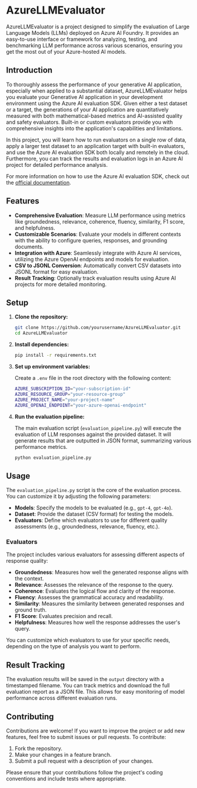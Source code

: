 # AzureLLMEvaluator

AzureLLMEvaluator is a project designed to simplify the evaluation of Large Language Models (LLMs) deployed on Azure AI Foundry. It provides an easy-to-use interface or framework for analyzing, testing, and benchmarking LLM performance across various scenarios, ensuring you get the most out of your Azure-hosted AI models.

## Introduction

To thoroughly assess the performance of your generative AI application, especially when applied to a substantial dataset, AzureLLMEvaluator helps you evaluate your Generative AI application in your development environment using the Azure AI evaluation SDK. Given either a test dataset or a target, the generations of your AI application are quantitatively measured with both mathematical-based metrics and AI-assisted quality and safety evaluators. Built-in or custom evaluators provide you with comprehensive insights into the application's capabilities and limitations.

In this project, you will learn how to run evaluators on a single row of data, apply a larger test dataset to an application target with built-in evaluators, and use the Azure AI evaluation SDK both locally and remotely in the cloud. Furthermore, you can track the results and evaluation logs in an Azure AI project for detailed performance analysis.

For more information on how to use the Azure AI evaluation SDK, check out the [official documentation](https://learn.microsoft.com/en-us/azure/ai-studio/how-to/develop/evaluate-sdk).

## Features

- **Comprehensive Evaluation**: Measure LLM performance using metrics like groundedness, relevance, coherence, fluency, similarity, F1 score, and helpfulness.
- **Customizable Scenarios**: Evaluate your models in different contexts with the ability to configure queries, responses, and grounding documents.
- **Integration with Azure**: Seamlessly integrate with Azure AI services, utilizing the Azure OpenAI endpoints and models for evaluation.
- **CSV to JSONL Conversion**: Automatically convert CSV datasets into JSONL format for easy evaluation.
- **Result Tracking**: Optionally track evaluation results using Azure AI projects for more detailed monitoring.

## Setup

1. **Clone the repository:**

   ```bash
   git clone https://github.com/yourusername/AzureLLMEvaluator.git
   cd AzureLLMEvaluator
    ```

2. **Install dependencies:**

   ```bash
   pip install -r requirements.txt
   ```

3. **Set up environment variables:**

   Create a `.env` file in the root directory with the following content:

   ```bash
   AZURE_SUBSCRIPTION_ID="your-subscription-id"
   AZURE_RESOURCE_GROUP="your-resource-group"
   AZURE_PROJECT_NAME="your-project-name"
   AZURE_OPENAI_ENDPOINT="your-azure-openai-endpoint"    
   ```

4. **Run the evaluation pipeline:**

   The main evaluation script (`evaluation_pipeline.py`) will execute the evaluation of LLM responses against the provided dataset. It will generate results that are outputted in JSON format, summarizing various performance metrics.

   ```bash
   python evaluation_pipeline.py
   ```

## Usage

The `evaluation_pipeline.py` script is the core of the evaluation process. You can customize it by adjusting the following parameters:

- **Models**: Specify the models to be evaluated (e.g., `gpt-4`, `gpt-4o`).
- **Dataset**: Provide the dataset (CSV format) for testing the models.
- **Evaluators**: Define which evaluators to use for different quality assessments (e.g., groundedness, relevance, fluency, etc.).

### Evaluators

The project includes various evaluators for assessing different aspects of response quality:

- **Groundedness**: Measures how well the generated response aligns with the context.
- **Relevance**: Assesses the relevance of the response to the query.
- **Coherence**: Evaluates the logical flow and clarity of the response.
- **Fluency**: Assesses the grammatical accuracy and readability.
- **Similarity**: Measures the similarity between generated responses and ground truth.
- **F1 Score**: Evaluates precision and recall.
- **Helpfulness**: Measures how well the response addresses the user's query.

You can customize which evaluators to use for your specific needs, depending on the type of analysis you want to perform.

## Result Tracking

The evaluation results will be saved in the `output` directory with a timestamped filename. You can track metrics and download the full evaluation report as a JSON file. This allows for easy monitoring of model performance across different evaluation runs.

## Contributing

Contributions are welcome! If you want to improve the project or add new features, feel free to submit issues or pull requests. To contribute:

1. Fork the repository.
2. Make your changes in a feature branch.
3. Submit a pull request with a description of your changes.

Please ensure that your contributions follow the project's coding conventions and include tests where appropriate.